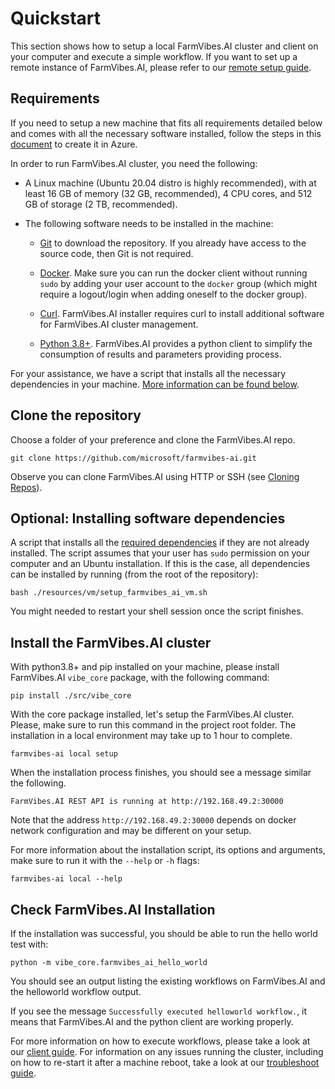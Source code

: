 # Quickstart

This section shows how to setup a local FarmVibes.AI cluster and client on your
computer and execute a simple workflow. If you want to set up a remote
instance of FarmVibes.AI, please refer to our [remote setup guide](./AKS.md).

## Requirements

If you need to setup a new machine that fits all requirements detailed below and comes with all the
necessary software installed, follow the steps in this [document](./VM-SETUP.md)
to create it in Azure.

In order to run FarmVibes.AI cluster, you need the following:

* A Linux machine (Ubuntu 20.04 distro is highly recommended), with at least
16 GB of memory (32 GB, recommended), 4 CPU cores, and 512 GB of storage
(2 TB, recommended).

* The following software needs to be installed in the machine:

  * [Git](https://www.atlassian.com/git/tutorials/install-git#linux) to download
    the repository. If you already have access to the source code, then Git is
    not required.

  * [Docker](https://docs.docker.com/engine/install/ubuntu/). Make sure you can
    run the docker client without running `sudo` by adding your user account to
    the `docker` group (which might require a logout/login when adding oneself
    to the docker group).

  * [Curl](https://curl.se/). FarmVibes.AI installer requires curl to install
    additional software for FarmVibes.AI cluster management.

  * [Python 3.8+](https://www.python.org/downloads/). FarmVibes.AI provides
    a python client to simplify the consumption of results and parameters
    providing process.

For your assistance, we have a script that installs all the necessary dependencies in
your machine. [More information can be found below](#optional-installing-software-dependencies).

## Clone the repository

Choose a folder of your preference and clone the FarmVibes.AI repo.

```shell
git clone https://github.com/microsoft/farmvibes-ai.git
```

Observe you can clone FarmVibes.AI using HTTP or SSH (see [Cloning
Repos](https://docs.github.com/en/get-started/getting-started-with-git/about-remote-repositories)).

## Optional: Installing software dependencies

A script that installs all the [required dependencies](#requirements) if they are not already installed. The script
assumes that your user has `sudo` permission on your computer and an Ubuntu installation. If this is
the case, all dependencies can be installed by running (from the root of the repository):

```shell
bash ./resources/vm/setup_farmvibes_ai_vm.sh
```

You might needed to restart your shell session once the script finishes.

## Install the FarmVibes.AI cluster

With python3.8+ and pip installed on your machine, please install
FarmVibes.AI `vibe_core` package, with the following command:

```shell
pip install ./src/vibe_core
```

With the core package installed, let's setup the FarmVibes.AI cluster. Please, make sure
to run this command in the project root folder. The installation in a local environment
may take up to 1 hour to complete.

```shell
farmvibes-ai local setup
```

When the installation process finishes, you should see a message similar the
following.

```shell
FarmVibes.AI REST API is running at http://192.168.49.2:30000
```

Note that the address `http://192.168.49.2:30000` depends on docker network
configuration and may be different on your setup.

For more information about the installation script, its options and arguments, make sure
to run it with the `--help` or `-h` flags:

```shell
farmvibes-ai local --help
```

## Check FarmVibes.AI Installation

If the installation was successful, you should be able to run the hello world test with:

```shell
python -m vibe_core.farmvibes_ai_hello_world
```

You should see an output listing the existing workflows on FarmVibes.AI and the
helloworld workflow output.

If you see the message `Successfully executed helloworld workflow.`, it means
that FarmVibes.AI and the python client are working properly.

For more information on how to execute workflows, please take a look at our
[client guide](./CLIENT.md). For information on any issues running the cluster, including on
how to re-start it after a machine reboot, take a look at our [troubleshoot guide](./TROUBLESHOOTING.md).
